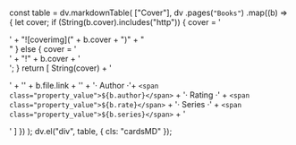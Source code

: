 ```dataviewjs
```
const table = dv.markdownTable(
  ["Cover"],
  dv
    .pages(`"Books"`)
    .map((b) => {
      let cover;
      if (String(b.cover).includes("http")) {
        cover = '<div class="img__wrap"><div class="img__img">' + "![coverimg](" + b.cover + ")" + "</div>"
      } else {
        cover = '<div class="img__wrap"><div class="img__img">' + "!" + b.cover + '</div>';
    }
    return [
          String(cover) + 
          '<div class="img__description_layer"><p class="img__description">' +
          '<span class="title">' + b.file.link + '</span>' +
          '<span class="property">· Author ·</span>'+ 
          `<span class="property_value">${b.author}</span>` +
          '<span class="property">· Rating ·</span>' +
          `<span class="property_value">${b.rate}</span>` +
          '<span class="property">· Series ·</span>' +
          `<span class="property_value">${b.series}</span>` +
          '</div>'
      ]
    })
);
dv.el("div", table, { cls: "cardsMD" });
```
```
